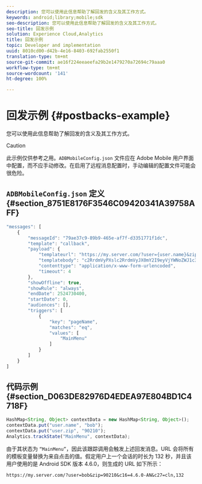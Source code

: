 ```yaml
---
description: 您可以使用此信息帮助了解回发的含义及其工作方式。
keywords: android;library;mobile;sdk
seo-description: 您可以使用此信息帮助了解回发的含义及其工作方式。
seo-title: 回发示例
solution: Experience Cloud,Analytics
title: 回发示例
topic: Developer and implementation
uuid: 8010cd00-d42b-4e16-8403-692fab2550f1
translation-type: tm+mt
source-git-commit: ae16f224eeaeefa29b2e1479270a72694c79aaa0
workflow-type: tm+mt
source-wordcount: '141'
ht-degree: 100%

---
```



# 回发示例 {#postbacks-example}

您可以使用此信息帮助了解回发的含义及其工作方式。

>[!CAUTION]
>
>此示例仅供参考之用。`ADBMobileConfig.json` 文件应在 Adobe Mobile 用户界面中配置，而不应手动修改。在启用了远程消息配置时，手动编辑的配置文件可能会很危险。

## `ADBMobileConfig.json` 定义 {#section_8751E8176F3546C09420341A39758AFF}

```js
"messages": [ 
    { 
        "messageId": "79ae37c9-89b9-465e-af7f-d3351771f1dc", 
        "template": "callback", 
        "payload": {  
            "templateurl": "https://my.server.com/?user={user.name}&zip={user.zip}&c16={%sdkver%}&c27=cln,{a.PrevSessionLength}", 
            "templatebody": "c2RrdmVyPXslc2RrdmVyJX0mY2I9eyVjYWNoZWJ1c3QlfSZjbGllbnRJZD17bi5jbGllbnQuaWR9JnRzPXsldGltZXN0YW1wVSV9JnRzej17JXRpbWVzdGFtcFolfQ==", 
            "contenttype": "application/x-www-form-urlencoded",  
            "timeout": 4 
        }, 
        "showOffline": true, 
        "showRule": "always", 
        "endDate": 2524730400, 
        "startDate": 0, 
        "audiences": [], 
        "triggers": [ 
            { 
                "key": "pageName", 
                "matches": "eq", 
                "values": [ 
                    "MainMenu" 
                ] 
            } 
        ] 
    } 
] 
```

## 代码示例 {#section_D063DE82976D4EDEA97E804BD1C4718F}

```js
HashMap<String, Object> contextData = new HashMap<String, Object>(); 
contextData.put("user.name", "bob"); 
contextData.put("user.zip", "90210"); 
Analytics.trackState("MainMenu", contextData);
```

由于其状态为 `“MainMenu”`，因此该跟踪调用会触发上述回发消息。URL 会将所有的模板变量替换为来自点击的值。假定用户上一个会话的时长为 132 秒，并且该用户使用的是 Android SDK 版本 4.6.0，则生成的 URL 如下所示：

`https://my.server.com/?user=bob&zip=90210&c16=4.6.0-AN&c27=cln,132`
